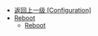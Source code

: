 - [返回上一级 [Configuration]](zh-CN/OnlineFunctions/OnlineMonitor/Configuration/)
- [Reboot](zh-CN/OnlineFunctions/OnlineMonitor/Configuration/Reboot/)
  - [Reboot](zh-CN/OnlineFunctions/OnlineMonitor/Configuration/Reboot/Reboot.md)
